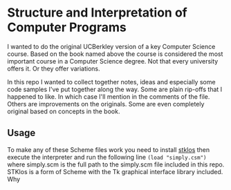 # Structure and Interpretation of Computer Programs

I wanted to do the original UCBerkley version of a key Computer Science course. Based on the book named above the course is considered the most important course in a Computer Science degree. Not that every university offers it. Or they offer variations.

In this repo I wanted to collect together notes, ideas and especially some code samples I've put together along the way. Some are plain rip-offs that I happened to like. In which case I'll mention in the comments of the file. Others are improvements on the originals. Some are even completely original based on concepts in the book.

## Usage

To make any of these Scheme files work you need to install [stklos](https://www.stklos.net/) then execute the interpreter and run the following line ```(load "simply.csm")``` where simply.scm is the full path to the simply.scm file included in this repo. STKlos is a form of Scheme with the Tk graphical interface library included. Why 

